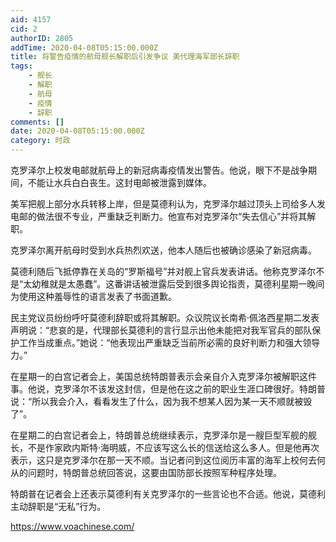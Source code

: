 ```yaml
---
aid: 4157
cid: 2
authorID: 2805
addTime: 2020-04-08T05:15:00.000Z
title: 将警告疫情的航母舰长解职后引发争议 美代理海军部长辞职
tags:
    - 舰长
    - 解职
    - 航母
    - 疫情
    - 辞职
comments: []
date: 2020-04-08T05:15:00.000Z
category: 时政
---
```


克罗泽尔上校发电邮就航母上的新冠病毒疫情发出警告。他说，眼下不是战争期间，不能让水兵白白丧生。这封电邮被泄露到媒体。

美军把舰上部分水兵转移上岸，但是莫德利认为，克罗泽尔越过顶头上司给多人发电邮的做法很不专业，严重缺乏判断力。他宣布对克罗泽尔“失去信心”并将其解职。

克罗泽尔离开航母时受到水兵热烈欢送，他本人随后也被确诊感染了新冠病毒。

莫德利随后飞抵停靠在关岛的“罗斯福号”并对舰上官兵发表讲话。他称克罗泽尔不是“太幼稚就是太愚蠢”。这番讲话被泄露后受到很多舆论指责，莫德利星期一晚间为使用这种羞辱性的语言发表了书面道歉。

民主党议员纷纷呼吁莫德利辞职或将其解职。众议院议长南希·佩洛西星期二发表声明说：“悲哀的是，代理部长莫德利的言行显示出他未能把对我军官兵的部队保护工作当成重点。”她说：“他表现出严重缺乏当前所必需的良好判断力和强大领导力。”

在星期一的白宫记者会上，美国总统特朗普表示会亲自介入克罗泽尔被解职这件事。他说，克罗泽尔不该发这封信，但是他在这之前的职业生涯口碑很好。特朗普说：“所以我会介入，看看发生了什么，因为我不想某人因为某一天不顺就被毁了”。

在星期二的白宫记者会上，特朗普总统继续表示，克罗泽尔是一艘巨型军舰的舰长，不是作家欧内斯特·海明威，不应该写这么长的信送给这么多人。但是他再次表示，这只是克罗泽尔在那一天不顺。当记者问到这位阅历丰富的海军上校何去何从的问题时，特朗普总统回答说，这要由国防部长按照军种程序处理。

特朗普在记者会上还表示莫德利有关克罗泽尔的一些言论也不合适。他说，莫德利主动辞职是“无私”行为。

https://www.voachinese.com/
